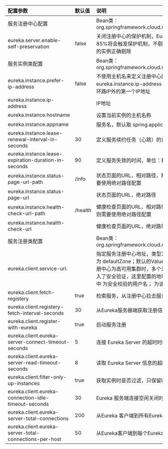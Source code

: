 | 配置参数         | 默认值 | 说明                                                                           |
| :--------------- | :----- | :----------------------------------------------------------------------------- |
| 服务注册中心配置 |        | Bean类：org.springframework.cloud.netflix.eureka.server.EurekaServerConfigBean |
|eureka.server.enable-self-preservation | false | 关闭注册中心的保护机制，Eureka 会统计15分钟之内心跳失败的比例低于85%将会触发保护机制，不剔除服务提供者，如果关闭服务注册中心将不可用的实例正确剔除|
|服务实例类配置	| |	Bean类：org.springframework.cloud.netflix.eureka.EurekaInstanceConfigBean|
|eureka.instance.prefer-ip-address | false | 不使用主机名来定义注册中心的地址，而使用IP地址的形式，如果设置了eureka.instance.ip-address 属性，则使用该属性配置的IP，否则自动获取除环路IP外的第一个IP地址|
|eureka.instance.ip-address	| |	IP地址|
|eureka.instance.hostname	| |	设置当前实例的主机名称|
|eureka.instance.appname	| |	服务名，默认取 spring.application.name 配置值，如果没有则为 unknown|
|eureka.instance.lease-renewal-interval-in-seconds | 30 | 定义服务续约任务（心跳）的调用间隔，单位：秒|
|eureka.instance.lease-expiration-duration-in-seconds | 90 | 定义服务失效的时间，单位：秒|
|eureka.instance.status-page-url-path | /info | 状态页面的URL，相对路径，默认使用 HTTP 访问，如果需要使用 HTTPS则需要使用绝对路径配置|
|eureka.instance.status-page-url	| |	状态页面的URL，绝对路径|
|eureka.instance.health-check-url-path | /health | 健康检查页面的URL，相对路径，默认使用 HTTP 访问，如果需要使用 HTTPS则需要使用绝对路径配置|
|eureka.instance.health-check-url	| |	健康检查页面的URL，绝对路径|
|服务注册类配置	| |	Bean类：org.springframework.cloud.netflix.eureka.EurekaClientConfigBean|
|eureka.client.service-url.	| |	指定服务注册中心地址，类型为 HashMap，并设置有一组默认值，默认的Key为 defaultZone；默认的Value为 http://localhost:8761/eureka ，如果服务注册中心为高可用集群时，多个注册中心地址以逗号分隔。如果服务注册中心加入了安全验证，这里配置的地址格式为： http://<username>:<password>@localhost:8761/eureka 其中 <username> 为安全校验的用户名；<password> 为该用户的密码|
|eureka.client.fetch-registery | true | 检索服务，从注册中心拉去服务清单|
|eureka.client.registery-fetch-interval-seconds | 30 | 从Eureka服务器端获取注册信息的间隔时间，单位：秒|
|eureka.client.register-with-eureka | true | 启动服务注册|
|eureka.client.eureka-server-connect-timeout-seconds | 5 | 连接 Eureka Server 的超时时间，单位：秒|
|eureka.client.eureka-server-read-timeout-seconds | 8 | 读取 Eureka Server 信息的超时时间，单位：秒|
|eureka.client.filter-only-up-instances | true | 获取实例时是否过滤，只保留UP状态的实例|
|eureka.client.eureka-connection-idle-timeout-seconds | 30 | Eureka 服务端连接空闲关闭时间，单位：秒|
|eureka.client.eureka-server-total-connections | 200 | 从Eureka 客户端到所有Eureka服务端的连接总数|
|eureka.client.eureka-server-total-connections-per-host | 50 | 从Eureka客户端到每个Eureka服务主机的连接总数|
